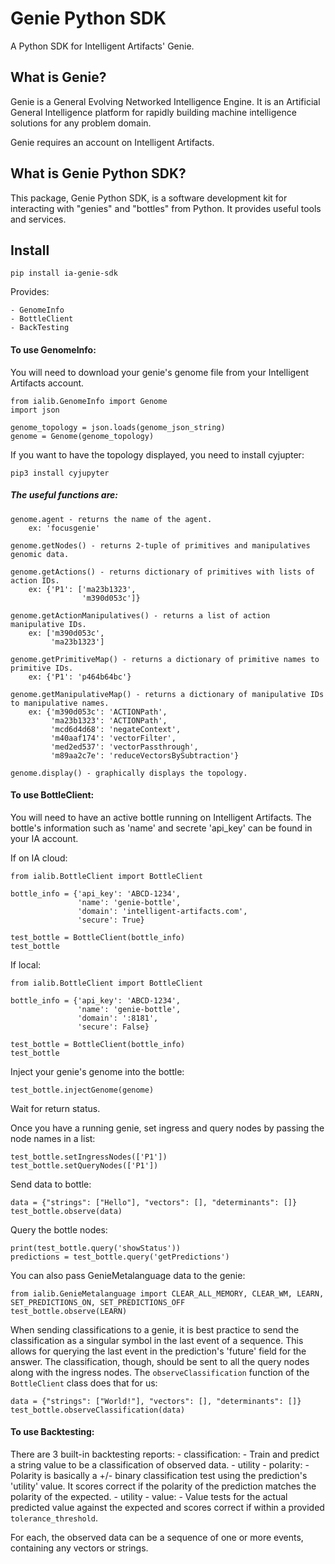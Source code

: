 # Genie Python SDK
A Python SDK for Intelligent Artifacts' Genie.

## What is Genie?
Genie is a General Evolving Networked Intelligence Engine.  It is an Artificial General Intelligence platform for rapidly building machine intelligence solutions for any problem domain.

Genie requires an account on Intelligent Artifacts.

## What is Genie Python SDK?
This package, Genie Python SDK, is a software development kit for interacting with "genies" and "bottles" from Python.  It provides useful tools and services.

## Install
`pip install ia-genie-sdk`

Provides:

    - GenomeInfo
    - BottleClient
    - BackTesting

#### To use GenomeInfo:

You will need to download your genie's genome file from your Intelligent Artifacts account.

~~~
from ialib.GenomeInfo import Genome
import json

genome_topology = json.loads(genome_json_string)
genome = Genome(genome_topology)
~~~

If you want to have the topology displayed, you need to install cyjupter:

`pip3 install cyjupyter`


##### The useful functions are:
~~~
genome.agent - returns the name of the agent.
    ex: 'focusgenie'

genome.getNodes() - returns 2-tuple of primitives and manipulatives genomic data.

genome.getActions() - returns dictionary of primitives with lists of action IDs.
    ex: {'P1': ['ma23b1323',
                'm390d053c']}

genome.getActionManipulatives() - returns a list of action manipulative IDs.
    ex: ['m390d053c',
         'ma23b1323']

genome.getPrimitiveMap() - returns a dictionary of primitive names to primitive IDs.
    ex: {'P1': 'p464b64bc'}

genome.getManipulativeMap() - returns a dictionary of manipulative IDs to manipulative names.
    ex: {'m390d053c': 'ACTIONPath',
         'ma23b1323': 'ACTIONPath',
         'mcd6d4d68': 'negateContext',
         'm40aaf174': 'vectorFilter',
         'med2ed537': 'vectorPassthrough',
         'm89aa2c7e': 'reduceVectorsBySubtraction'}

genome.display() - graphically displays the topology.
~~~



#### To use BottleClient:

You will need to have an active bottle running on Intelligent Artifacts.  The bottle's information such as 'name' and secrete 'api_key' can be found in your IA account.

If on IA cloud:

~~~
from ialib.BottleClient import BottleClient

bottle_info = {'api_key': 'ABCD-1234',
               'name': 'genie-bottle',
               'domain': 'intelligent-artifacts.com',
               'secure': True}

test_bottle = BottleClient(bottle_info)
test_bottle
~~~


If local:

~~~
from ialib.BottleClient import BottleClient

bottle_info = {'api_key': 'ABCD-1234',
               'name': 'genie-bottle',
               'domain': ':8181',
               'secure': False}

test_bottle = BottleClient(bottle_info)
test_bottle
~~~

Inject your genie's genome into the bottle:

~~~
test_bottle.injectGenome(genome)
~~~

Wait for return status.

Once you have a running genie, set ingress and query nodes by passing the node names in a list:

~~~
test_bottle.setIngressNodes(['P1'])
test_bottle.setQueryNodes(['P1'])
~~~

Send data to bottle:

~~~
data = {"strings": ["Hello"], "vectors": [], "determinants": []}
test_bottle.observe(data)
~~~

Query the bottle nodes:

~~~
print(test_bottle.query('showStatus'))
predictions = test_bottle.query('getPredictions')
~~~

You can also pass GenieMetalanguage data to the genie:

~~~
from ialib.GenieMetalanguage import CLEAR_ALL_MEMORY, CLEAR_WM, LEARN, SET_PREDICTIONS_ON, SET_PREDICTIONS_OFF
test_bottle.observe(LEARN)
~~~

When sending classifications to a genie, it is best practice to send the classification as a singular symbol in the last event of a sequence.  This allows for querying the last event in the prediction's 'future' field for the answer.  The classification, though, should be sent to all the query nodes along with the ingress nodes.  The `observeClassification` function of the `BottleClient` class does that for us:

~~~
data = {"strings": ["World!"], "vectors": [], "determinants": []}
test_bottle.observeClassification(data)
~~~

#### To use Backtesting:

There are 3 built-in backtesting reports:
    - classification:
        - Train and predict a string value to be a classification of observed data.
    - utility - polarity:
        - Polarity is basically a +/- binary classification test using the prediction's 'utility' value.  It scores correct if the polarity of the prediction matches the polarity of the expected.
    - utility - value:
        - Value tests for the actual predicted value against the expected and scores correct if within a provided `tolerance_threshold`.

For each, the observed data can be a sequence of one or more events, containing any vectors or strings.